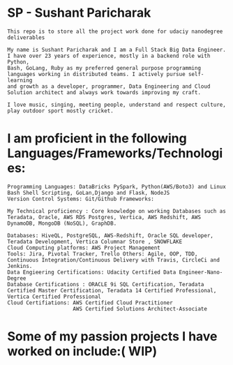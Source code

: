 # SP - Sushant Paricharak

    This repo is to store all the project work done for udaciy nanodegree deliverables

    My name is Sushant Paricharak and I am a Full Stack Big Data Engineer. I have over 23 years of experience, mostly in a backend role with Python, 
    Bash, GoLang, Ruby as my preferred general purpose programming languages working in distributed teams. I actively pursue self-learning 
    and growth as a developer, programmer, Data Engineering and Cloud Solution architect and always work towards improving my craft. 
    
    I love music, singing, meeting people, understand and respect culture, play outdoor sport mostly cricket.

# I am proficient in the following Languages/Frameworks/Technologies:
    Programming Languages: DataBricks PySpark, Python(AWS/Boto3) and Linux Bash Shell Scripting, GoLan,Django and Flask, NodeJS 
    Version Control Systems: Git/Github Frameworks: 
    
    My Technical proficiency : Core knowledge on working Databases such as Teradata, Oracle, AWS RDS Postgres, Vertica, AWS Redshift, AWS DynamoDB, MongoDB (NoSQL), GraphDB.
    
    Databases: HiveQL, PostgreSQL, AWS-Redshift, Oracle SQL developer, Teradata Development, Vertica Columnar Store , SNOWFLAKE
    Cloud Computing platforms: AWS Project Management 
    Tools: Jira, Pivotal Tracker, Trello Others: Agile, OOP, TDD, 
    Continuous Integration/Continuous Delivery with Travis, CircleCi and Jenkins.
    Data Engieering Certifications: Udacity Certified Data Engineer-Nano-Degree
    Database Certifications : ORACLE 9i SQL Certification, Teradata Certified Master Certification, Teradata 14 Certified Professional, Vertica Certified Professional
    Cloud Certifiations: AWS Certified Cloud Practitioner 
                         AWS Certified Solutions Architect-Associate

# Some of my passion projects I have worked on include:( WIP)
